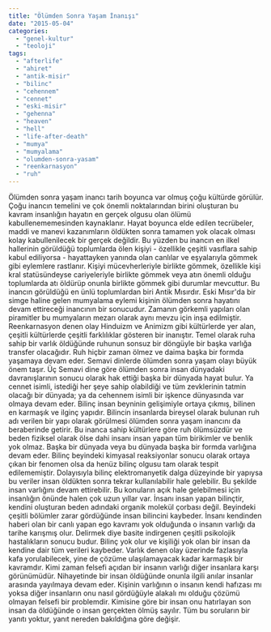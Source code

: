 ```yaml
---
title: "Ölümden Sonra Yaşam İnanışı"
date: "2015-05-04"
categories: 
  - "genel-kultur"
  - "teoloji"
tags: 
  - "afterlife"
  - "ahiret"
  - "antik-misir"
  - "bilinc"
  - "cehennem"
  - "cennet"
  - "eski-misir"
  - "gehenna"
  - "heaven"
  - "hell"
  - "life-after-death"
  - "mumya"
  - "mumyalama"
  - "olumden-sonra-yasam"
  - "reenkarnasyon"
  - "ruh"
---
```


Ölümden sonra yaşam inancı tarih boyunca var olmuş çoğu kültürde görülür. Çoğu inancın temelini ve çok önemli noktalarından birini oluşturan bu kavram insanlığın hayatın en gerçek olgusu olan ölümü kabullenememesinden kaynaklanır. Hayat boyunca elde edilen tecrübeler, maddi ve manevi kazanımların öldükten sonra tamamen yok olacak olması kolay kabullenilecek bir gerçek değildir. Bu yüzden bu inancın en ilkel hallerinin görüldüğü toplumlarda ölen kişiyi - özellikle çeşitli vasıflara sahip kabul ediliyorsa - hayattayken yanında olan canlılar ve eşyalarıyla gömmek gibi eylemlere rastlanır. Kişiyi mücevherleriyle birlikte gömmek, özellikle kişi kral statüsündeyse cariyeleriyle birlikte gömmek veya atın önemli olduğu toplumlarda atı öldürüp onunla birlikte gömmek gibi durumlar mevcuttur. Bu inancın görüldüğü en ünlü toplumlardan biri Antik Mısırdır. Eski Mısır'da bir simge haline gelen mumyalama eylemi kişinin ölümden sonra hayatını devam ettireceği inancının bir sonucudur. Zamanın görkemli yapıları olan piramitler bu mumyaların mezarı olarak aynı mevzu için inşa edilmiştir. Reenkarnasyon denen olay Hinduizm ve Animizm gibi kültürlerde yer alan, çeşitli kültürlerde çeşitli farklılıklar gösteren bir inanıştır. Temel olarak ruha sahip bir varlık öldüğünde ruhunun sonsuz bir döngüyle bir başka varlığa transfer olacağıdır. Ruh hiçbir zaman ölmez ve daima başka bir formda yaşamaya devam eder. Semavi dinlerde ölümden sonra yaşam olayı büyük önem taşır. Üç Semavi dine göre ölümden sonra insan dünyadaki davranışlarının sonucu olarak hak ettiği başka bir dünyada hayat bulur. Ya cennet isimli, istediği her şeye sahip olabildiği ve tüm zevklerinin tatmin olacağı bir dünyada; ya da cehennem isimli bir işkence dünyasında var olmaya devam eder. Bilinç insan beyninin gelişimiyle ortaya çıkmış, bilinen en karmaşık ve ilginç yapıdır. Bilincin insanlarda bireysel olarak bulunan ruh adı verilen bir yapı olarak görülmesi ölümden sonra yaşam inancını da beraberinde getirir. Bu inanca sahip kültürlere göre ruh ölümsüzdür ve beden fiziksel olarak ölse dahi insanı insan yapan tüm birikimler ve benlik yok olmaz. Başka bir dünyada veya bu dünyada başka bir formda varlığına devam eder. Bilinç beyindeki kimyasal reaksiyonlar sonucu olarak ortaya çıkan bir fenomen olsa da henüz bilinç olgusu tam olarak tespit edilememiştir. Dolayısıyla bilinç elektromanyetik dalga düzeyinde bir yapıysa bu veriler insan öldükten sonra tekrar kullanılabilir hale gelebilir. Bu şekilde insan varlığını devam ettirebilir. Bu konuların açık hale gelebilmesi için insanlığın önünde halen çok uzun yıllar var. İnsanı insan yapan bilinçtir, kendini oluşturan beden adındaki organik molekül çorbası değil. Beyindeki çeşitli bölümler zarar gördüğünde insan bilincini kaybeder. İnsanı kendinden haberi olan bir canlı yapan ego kavramı yok olduğunda o insanın varlığı da tarihe karışmış olur. Delirmek diye basite indirgenen çeşitli psikolojik hastalıkların sonucu budur. Bilinç yok olur ve kişiliği yok olan bir insan da kendine dair tüm verileri kaybeder. Varlık denen olay üzerinde fazlasıyla kafa yorulabilecek, yine de çözüme ulaşılamayacak kadar karmaşık bir kavramdır. Kimi zaman felsefi açıdan bir insanın varlığı diğer insanlara karşı görünümüdür. Nihayetinde bir insan öldüğünde onunla ilgili anılar insanlar arasında yayılmaya devam eder. Kişinin varlığının o insanın kendi hafızası mı yoksa diğer insanların onu nasıl gördüğüyle alakalı mı olduğu çözümü olmayan felsefi bir problemdir. Kimisine göre bir insan onu hatırlayan son insan da öldüğünde o insan gerçekten ölmüş sayılır. Tüm bu soruların bir yanıtı yoktur, yanıt nereden bakıldığına göre değişir.
